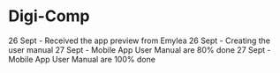 # Digi-Comp
26 Sept - Received the app preview from Emylea
26 Sept - Creating the user manual
27 Sept - Mobile App User Manual are 80% done
27 Sept - Mobile App User Manual are 100% done

